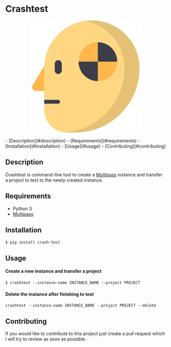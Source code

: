 # Crashtest

<p align="center">
    <img src="./images/crash_test_dummy.png" alt="crash_test_dummy" height="350"/>
</p>
- [Description](#description)
- [Requirements](#requirements)
- [Installation](#installation)
- [Usage](#usage)
- [Contributing](#contributing)

## Description

Crashtest is command-line tool to create a [Multipass](https://multipass.run/) instance and transfer a project to test
to the newly created
instance.

## Requirements

- Python 3
- [Multipass](https://multipass.run/)

## Installation

```console
$ pip install crash-test
```

## Usage

#### Create a new instance and transfer a project

```console
$ crashtest --instance-name INSTANCE_NAME --project PROJECT
```

#### Delete the instance after finishing to test

```console
crashtest --instance-name INSTANCE_NAME --project PROJECT --delete
```

## Contributing

If you would like to contribute to this project just create a pull request which I will try to review as soon as
possible.
